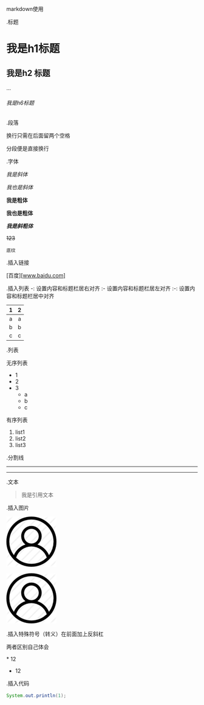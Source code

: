 markdown使用

.标题

# 我是h1标题
## 我是h2 标题
...
###### 我是h6标题

.段落

换行只需在后面留两个空格

分段便是直接换行

.字体

*我是斜体*

_我也是斜体_

**我是粗体**

__我也是粗体__

***我是斜粗体***

~~123~~

`底纹`

.插入链接

[百度][www.baidu.com]

.插入列表
-: 设置内容和标题栏居右对齐
:- 设置内容和标题栏居左对齐
:-: 设置内容和标题栏居中对齐

|  1  |  2  |
| :--:  | :---: |
|  a  |  a  |
|  b  |  b  |
|  c  |  c  |

.列表

无序列表

* 1
* 2
* 3
  * a
  * b
  * c

有序列表

1. list1
2. list2
3. list3

.分割线

---

***

 

.文本

> 我是引用文本



.插入图片

<img src="https://github.com/wxmsite/myapp/blob/master/static/images/avatar.png?raw=true"/>

 ![Alt text](https://github.com/wxmsite/myapp/blob/master/static/images/avatar.png?raw=true)

.插入特殊符号（转义）在前面加上反斜杠

两者区别自己体会

\* 12

* 12

.插入代码

```java
System.out.println(1);
```

 

